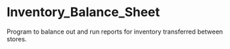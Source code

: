 # Inventory_Balance_Sheet
Program to balance out and run reports for inventory transferred between stores.
